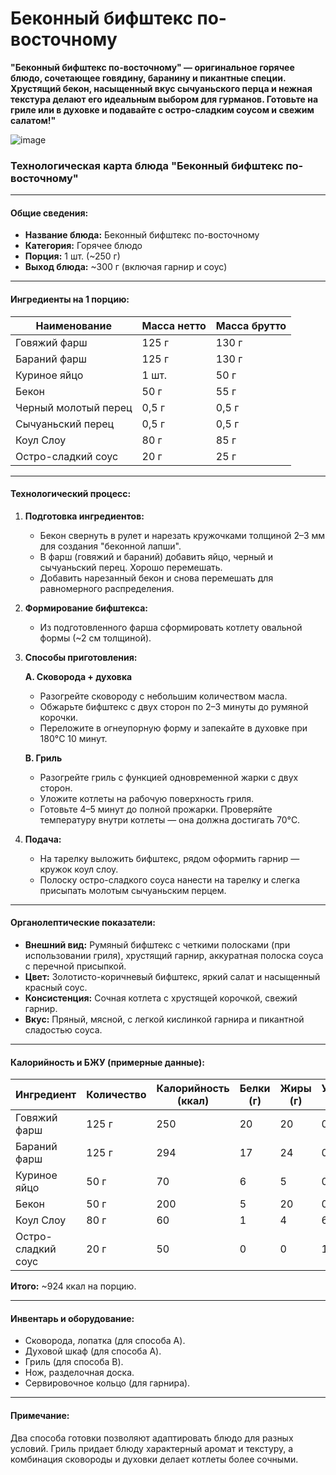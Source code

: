 # Беконный бифштекс по-восточному

**"Беконный бифштекс по-восточному" — оригинальное горячее блюдо, сочетающее говядину, баранину и пикантные специи. Хрустящий бекон, насыщенный вкус сычуаньского перца и нежная текстура делают его идеальным выбором для гурманов. Готовьте на гриле или в духовке и подавайте с остро-сладким соусом и свежим салатом!"**

![image](https://github.com/user-attachments/assets/6fd2fb2d-a870-4417-9c59-27a6f331ab04)


### **Технологическая карта блюда "Беконный бифштекс по-восточному"**

---

#### **Общие сведения:**
- **Название блюда:** Беконный бифштекс по-восточному  
- **Категория:** Горячее блюдо  
- **Порция:** 1 шт. (~250 г)  
- **Выход блюда:** ~300 г (включая гарнир и соус)  

---

#### **Ингредиенты на 1 порцию:**
| Наименование         | Масса нетто | Масса брутто |
|-----------------------|-------------|--------------|
| Говяжий фарш         | 125 г       | 130 г        |
| Бараний фарш         | 125 г       | 130 г        |
| Куриное яйцо         | 1 шт.       | 50 г         |
| Бекон                | 50 г       | 55 г         |
| Черный молотый перец | 0,5 г       | 0,5 г        |
| Сычуаньский перец    | 0,5 г       | 0,5 г        |
| Коул Слоу            | 80 г        | 85 г         |
| Остро-сладкий соус   | 20 г        | 25 г         |

---

#### **Технологический процесс:**

1. **Подготовка ингредиентов:**
   - Бекон свернуть в рулет и нарезать кружочками толщиной 2–3 мм для создания "беконной лапши".  
   - В фарш (говяжий и бараний) добавить яйцо, черный и сычуаньский перец. Хорошо перемешать.  
   - Добавить нарезанный бекон и снова перемешать для равномерного распределения.  

2. **Формирование бифштекса:**
   - Из подготовленного фарша сформировать котлету овальной формы (~2 см толщиной).  

3. **Способы приготовления:**

   **A. Сковорода + духовка**  
   - Разогрейте сковороду с небольшим количеством масла.  
   - Обжарьте бифштекс с двух сторон по 2–3 минуты до румяной корочки.  
   - Переложите в огнеупорную форму и запекайте в духовке при 180°C 10 минут.

   **B. Гриль**  
   - Разогрейте гриль с функцией одновременной жарки с двух сторон.  
   - Уложите котлеты на рабочую поверхность гриля.  
   - Готовьте 4–5 минут до полной прожарки. Проверяйте температуру внутри котлеты — она должна достигать 70°C.  

4. **Подача:**
   - На тарелку выложить бифштекс, рядом оформить гарнир — кружок коул слоу.  
   - Полоску остро-сладкого соуса нанести на тарелку и слегка присыпать молотым сычуаньским перцем.  

---

#### **Органолептические показатели:**
- **Внешний вид:** Румяный бифштекс с четкими полосками (при использовании гриля), хрустящий гарнир, аккуратная полоска соуса с перечной присыпкой.  
- **Цвет:** Золотисто-коричневый бифштекс, яркий салат и насыщенный красный соус.  
- **Консистенция:** Сочная котлета с хрустящей корочкой, свежий гарнир.  
- **Вкус:** Пряный, мясной, с легкой кислинкой гарнира и пикантной сладостью соуса.  

---

#### **Калорийность и БЖУ (примерные данные):**
| Ингредиент         | Количество | Калорийность (ккал) | Белки (г) | Жиры (г) | Углеводы (г) |
|--------------------|------------|---------------------|-----------|----------|--------------|
| Говяжий фарш       | 125 г      | 250                 | 20        | 20       | 0            |
| Бараний фарш       | 125 г      | 294                 | 17        | 24       | 0            |
| Куриное яйцо       | 50 г       | 70                  | 6         | 5        | 0            |
| Бекон              | 50 г       | 200                 | 5         | 20       | 0            |
| Коул Слоу          | 80 г       | 60                  | 1         | 4        | 6            |
| Остро-сладкий соус | 20 г       | 50                  | 0         | 0        | 12           |

**Итого:** ~924 ккал на порцию.  

---

#### **Инвентарь и оборудование:**
- Сковорода, лопатка (для способа A).  
- Духовой шкаф (для способа A).  
- Гриль (для способа B).  
- Нож, разделочная доска.  
- Сервировочное кольцо (для гарнира).  

---

#### **Примечание:**
Два способа готовки позволяют адаптировать блюдо для разных условий. Гриль придает блюду характерный аромат и текстуру, а комбинация сковороды и духовки делает котлеты более сочными.
